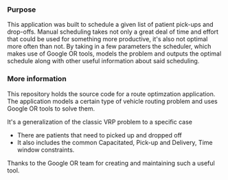 ### Purpose
This application was built to schedule a given list of patient pick-ups and drop-offs. Manual scheduling takes not only a great deal of time and effort that could be used for something more productive, it's also not optimal more often than not. By taking in a few parameters the scheduler, which makes use of Google OR tools, models the problem and outputs the optimal schedule along with other useful information about said scheduling. 

### More information
This repository holds the source code for a route optimzation application. 
The application models a certain type of vehicle routing problem and uses Google OR tools to solve them.

It's a generalization of the classic VRP problem to a specific case
- There are patients that need to picked up and dropped off
- It also includes the common Capacitated, Pick-up and Delivery, Time window constraints.

Thanks to the Google OR team for creating and maintaining such a useful tool.
